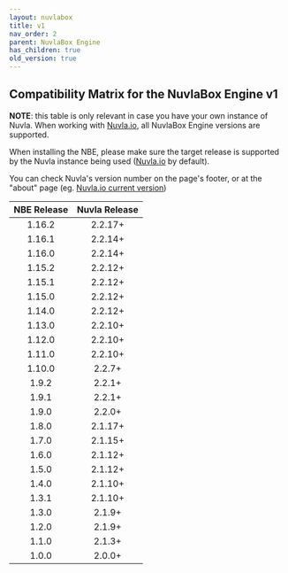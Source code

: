 ```yaml
---
layout: nuvlabox
title: v1
nav_order: 2
parent: NuvlaBox Engine
has_children: true
old_version: true
---
```


## Compatibility Matrix for the NuvlaBox Engine v1

**NOTE**: this table is only relevant in case you have your own instance of Nuvla. When working with [Nuvla.io](https://nuvla.io),
all NuvlaBox Engine versions are supported.

When installing the NBE, please make sure the target release is supported by the Nuvla instance being used ([Nuvla.io](https://nuvla.io) by default). 

You can check Nuvla's version number on the page's footer, or at the "about" page (eg. [Nuvla.io current version](https://nuvla.io/ui/about))


| NBE Release 	| Nuvla Release 	|
| :----:	| :----:	|
| 1.16.2 | 2.2.17+ |
| 1.16.1 | 2.2.14+ |
| 1.16.0 | 2.2.14+ |
| 1.15.2 | 2.2.12+ |
| 1.15.1 | 2.2.12+ |
| 1.15.0 | 2.2.12+ |
| 1.14.0 | 2.2.12+ |
| 1.13.0 | 2.2.10+ |
| 1.12.0 | 2.2.10+ |
| 1.11.0 | 2.2.10+ |
| 1.10.0 | 2.2.7+ |
| 1.9.2 | 2.2.1+ |
| 1.9.1 | 2.2.1+ |
| 1.9.0 | 2.2.0+ |
| 1.8.0 | 2.1.17+ |
| 1.7.0 | 2.1.15+ |
| 1.6.0 | 2.1.12+ |
| 1.5.0 | 2.1.12+ |
| 1.4.0 | 2.1.10+ |
| 1.3.1 | 2.1.10+ |
| 1.3.0 | 2.1.9+ |
| 1.2.0 | 2.1.9+ |
| 1.1.0 |   2.1.3+ |
| 1.0.0 	| 2.0.0+ 	|






